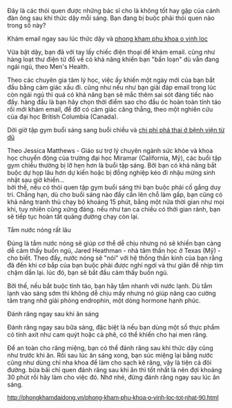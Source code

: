 <p>Đây là các thói quen được những bác sĩ cho là không tốt hay gặp của cánh đàn ông sau khi thức dậy mỗi sáng. Bạn đang bị buộc phải thói quen nào trong số này?</p>

<p>Khám email ngay sau lúc thức dậy và&nbsp;<a href="http://phongkhamdaidong.vn/phong-kham-phu-khoa-o-vinh-loc-tot-nhat-90.html">phong kham phu khoa o vinh loc</a></p>

<p>Vừa bật dậy, bạn đã với tay lấy chiếc điện thoại để khám email. cũng như hàng loạt thư điện tử đổ về có khả năng khiến bạn &quot;bấn loạn&quot; dù vẫn đang ngái ngủ, theo Men&#39;s Health.</p>

<p>Theo các chuyên gia tâm lý học, việc ấy khiến một ngày mới của bạn bắt đầu bằng cảm giác xấu đi. cũng như nếu như bạn giải đáp email trong lúc còn ngái ngủ thì quá có khả năng bạn sẽ mắc thêm sai sót đáng tiếc nào đấy. hàng đầu là bạn hãy chọn thời điểm sao cho đầu óc hoàn toàn tỉnh táo rồi mới khám email, để đỡ có cảm giác căng thẳng, theo một nghiên cứu của đại học British Columbia (Canada).</p>

<p>Dời giờ tập gym buổi sáng sang buổi chiều và&nbsp;<a href="http://phongkhamdaidong.vn/chi-phi-pha-thai-o-benh-vien-tu-du-gia-bao-nhieu-tien-69.html">chi phí phá thai ở bệnh viện từ dũ</a></p>

<p>Theo Jessica Matthews - Giáo sư trợ lý chuyên ngành sức khỏe và khoa học chuyển động của trường đại học Miramar (California, Mỹ), các buổi tập gym chiều thường bị lỡ hẹn hơn là buổi tập sáng. Bởi bạn có khả năng bắt buộc dự họp lâu hơn dự kiến hoặc bị đồng nghiệp kéo đi nhậu mừng sinh nhật sau giờ khiến...<br />
bởi thế, nếu có thói quen tập gym buổi sáng thì bạn buộc phải cố gắng duy trì. Chẳng hạn, dù cho buổi sáng nào đấy cần lên chỗ làm gấp, bạn cũng có khả năng tranh thủ chạy bộ khoảng 15 phút, bằng một nửa thời gian như mọi khi, tuy nhiên cũng xứng đáng. nếu như tan ca chiều có thời gian rảnh, bạn sẽ tiếp tục hoàn tất quãng đường chạy còn lại.</p>

<p>Tắm nước nóng rất lâu</p>

<p>Đúng là tắm nước nóng sẽ giúp cơ thể dễ chịu nhưng nó sẽ khiến bạn càng dễ cảm thấy buồn ngủ, Jared Heathman - nhà tâm thần học ở Texas (Mỹ) - cho biết. Theo đấy, nước nóng sẽ &quot;nói&quot; với hệ thống thần kinh của bạn rằng đã đến khi cơ bắp của bạn buộc phải được nghỉ ngơi và thư giãn để nhịp tim chậm dần lại. lúc đó, bạn sẽ bắt đầu cảm thấy buồn ngủ.</p>

<p>Bởi thế, nếu bắt buộc tỉnh táo, bạn hãy tắm nhanh với nước lạnh. Dù tắm lạnh vào sáng sớm thì không dễ chịu mấy nhưng nó giúp nâng cao cường tâm trạng nhờ giải phóng endrophin, một dòng hormone hạnh phúc.</p>

<p>Đánh răng ngay sau khi ăn sáng</p>

<p>Đánh răng ngay sau bữa sáng, đặc biệt là nếu bạn dùng một số thực phẩm có tính axit như cam quýt hoặc cà phê, có thể khiến cho hại men răng.</p>

<p>Để an toàn cho răng miệng, bạn có thể đánh răng sau khi thức dậy cũng như trước khi ăn. Rồi sau lúc ăn sáng xong, bạn súc miệng lại bằng nước cũng như dùng chỉ nha khoa để làm cho sạch kẽ răng, vậy là tiện cả đôi đường. bừa bãi chỉ quen đánh răng sau khi ăn thì tốt nhất là nên đợi khoảng 30 phút rồi hãy làm cho việc đó. Nhớ nhé, đừng đánh răng ngay sau lúc ăn sáng.</p>

<p><span style="color:rgb(67, 67, 67); font-family:arial,sans,sans-serif"><a class="in-cell-link" href="http://phongkhamdaidong.vn/phong-kham-phu-khoa-o-vinh-loc-tot-nhat-90.html" target="_blank">http://phongkhamdaidong.vn/phong-kham-phu-khoa-o-vinh-loc-tot-nhat-90.html</a></span></p>
